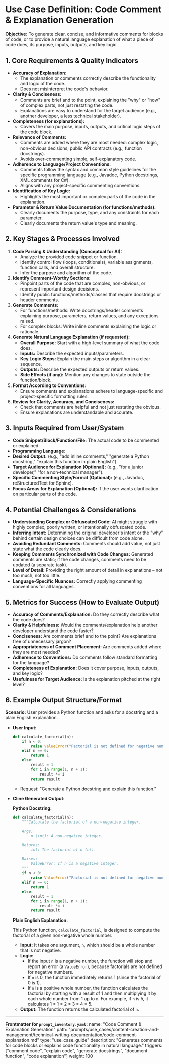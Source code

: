 # Use Case Definition: Code Comment & Explanation Generation

**Objective:** To generate clear, concise, and informative comments for blocks of code, or to provide a natural language explanation of what a piece of code does, its purpose, inputs, outputs, and key logic.

## 1. Core Requirements & Quality Indicators

*   **Accuracy of Explanation:**
    *   The explanation or comments correctly describe the functionality and logic of the code.
    *   Does not misinterpret the code's behavior.
*   **Clarity & Conciseness:**
    *   Comments are brief and to the point, explaining the "why" or "how" of complex parts, not just restating the code.
    *   Explanations are easy to understand for the target audience (e.g., another developer, a less technical stakeholder).
*   **Completeness (for explanations):**
    *   Covers the main purpose, inputs, outputs, and critical logic steps of the code block.
*   **Relevance of Comments:**
    *   Comments are added where they are most needed: complex logic, non-obvious decisions, public API contracts (e.g., function docstrings).
    *   Avoids over-commenting simple, self-explanatory code.
*   **Adherence to Language/Project Conventions:**
    *   Comments follow the syntax and common style guidelines for the specific programming language (e.g., Javadoc, Python docstrings, XML comments for C#).
    *   Aligns with any project-specific commenting conventions.
*   **Identification of Key Logic:**
    *   Highlights the most important or complex parts of the code in the explanation.
*   **Parameter & Return Value Documentation (for functions/methods):**
    *   Clearly documents the purpose, type, and any constraints for each parameter.
    *   Clearly documents the return value's type and meaning.

## 2. Key Stages & Processes Involved

1.  **Code Parsing & Understanding (Conceptual for AI):**
    *   Analyze the provided code snippet or function.
    *   Identify control flow (loops, conditionals), variable assignments, function calls, and overall structure.
    *   Infer the purpose and algorithm of the code.
2.  **Identify Comment-Worthy Sections:**
    *   Pinpoint parts of the code that are complex, non-obvious, or represent important design decisions.
    *   Identify public functions/methods/classes that require docstrings or header comments.
3.  **Generate Comments:**
    *   For functions/methods: Write docstrings/header comments explaining purpose, parameters, return values, and any exceptions raised.
    *   For complex blocks: Write inline comments explaining the logic or rationale.
4.  **Generate Natural Language Explanation (if requested):**
    *   **Overall Purpose:** Start with a high-level summary of what the code does.
    *   **Inputs:** Describe the expected inputs/parameters.
    *   **Key Logic Steps:** Explain the main steps or algorithm in a clear sequence.
    *   **Outputs:** Describe the expected outputs or return values.
    *   **Side Effects (if any):** Mention any changes to state outside the function/block.
5.  **Format According to Conventions:**
    *   Ensure comments and explanations adhere to language-specific and project-specific formatting rules.
6.  **Review for Clarity, Accuracy, and Conciseness:**
    *   Check that comments are helpful and not just restating the obvious.
    *   Ensure explanations are understandable and accurate.

## 3. Inputs Required from User/System

*   **Code Snippet/Block/Function/File:** The actual code to be commented or explained.
*   **Programming Language:**
*   **Desired Output:** (e.g., "add inline comments," "generate a Python docstring," "explain this function in plain English").
*   **Target Audience for Explanation (Optional):** (e.g., "for a junior developer," "for a non-technical manager").
*   **Specific Commenting Style/Format (Optional):** (e.g., Javadoc, reStructuredText for Sphinx).
*   **Focus Areas for Explanation (Optional):** If the user wants clarification on particular parts of the code.

## 4. Potential Challenges & Considerations

*   **Understanding Complex or Obfuscated Code:** AI might struggle with highly complex, poorly written, or intentionally obfuscated code.
*   **Inferring Intent:** Determining the original developer's intent or the "why" behind certain design choices can be difficult from code alone.
*   **Avoiding Redundant Comments:** Comments should add value, not just state what the code clearly does.
*   **Keeping Comments Synchronized with Code Changes:** Generated comments are static; if the code changes, comments need to be updated (a separate task).
*   **Level of Detail:** Providing the right amount of detail in explanations – not too much, not too little.
*   **Language-Specific Nuances:** Correctly applying commenting conventions for all languages.

## 5. Metrics for Success (How to Evaluate Output)

*   **Accuracy of Comments/Explanation:** Do they correctly describe what the code does?
*   **Clarity & Helpfulness:** Would the comments/explanation help another developer understand the code faster?
*   **Conciseness:** Are comments brief and to the point? Are explanations free of unnecessary jargon?
*   **Appropriateness of Comment Placement:** Are comments added where they are most needed?
*   **Adherence to Conventions:** Do comments follow standard formatting for the language?
*   **Completeness of Explanation:** Does it cover purpose, inputs, outputs, and key logic?
*   **Usefulness for Target Audience:** Is the explanation pitched at the right level?

## 6. Example Output Structure/Format
**Scenario:** User provides a Python function and asks for a docstring and a plain English explanation.
*   **User Input:**
    ```python
    def calculate_factorial(n):
        if n < 0:
            raise ValueError("Factorial is not defined for negative numbers")
        elif n == 0:
            return 1
        else:
            result = 1
            for i in range(1, n + 1):
                result *= i
            return result
    ```
    *   Request: "Generate a Python docstring and explain this function."

*   **Cline Generated Output:**

    **Python Docstring:**
    ```python
    def calculate_factorial(n):
        """Calculate the factorial of a non-negative integer.

        Args:
            n (int): A non-negative integer.

        Returns:
            int: The factorial of n (n!).

        Raises:
            ValueError: If n is a negative integer.
        """
        if n < 0:
            raise ValueError("Factorial is not defined for negative numbers")
        elif n == 0:
            return 1
        else:
            result = 1
            for i in range(1, n + 1):
                result *= i
            return result
    ```

    **Plain English Explanation:**

    This Python function, `calculate_factorial`, is designed to compute the factorial of a given non-negative whole number.
    *   **Input:** It takes one argument, `n`, which should be a whole number that is not negative.
    *   **Logic:**
        *   If the input `n` is a negative number, the function will stop and report an error (a `ValueError`), because factorials are not defined for negative numbers.
        *   If `n` is 0, the function immediately returns 1 (since the factorial of 0 is 1).
        *   If `n` is a positive whole number, the function calculates the factorial by starting with a result of 1 and then multiplying it by each whole number from 1 up to `n`. For example, if `n` is 5, it calculates 1 * 1 * 2 * 3 * 4 * 5.
    *   **Output:** The function returns the calculated factorial of `n`.

---
**Frontmatter for `prompt_inventory.yaml`:**
name: "Code Comment & Explanation Generation"
path: "prompts/use_cases/content-creation-and-management/technical-writing-documentation/code-comment-explanation.md"
type: "use_case_guide"
description: "Generates comments for code blocks or explains code functionality in natural language."
triggers: ["comment code", "explain code", "generate docstrings", "document function", "code explanation"]
weight: 100
